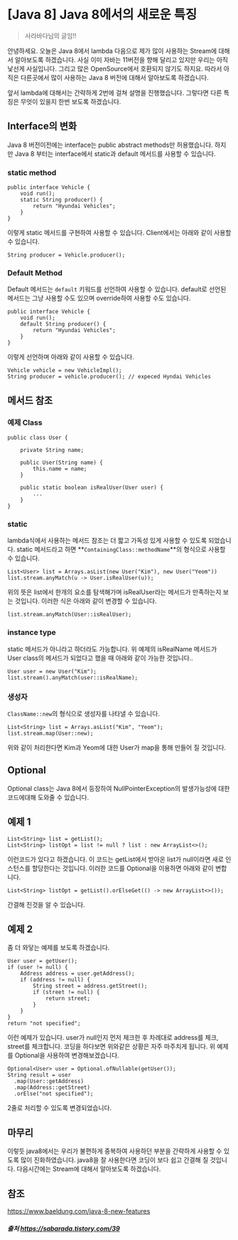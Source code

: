 # [Java 8] Java 8에서의 새로운 특징

> 사라바다님의 글임!!

안녕하세요. 오늘은 Java 8에서 lambda 다음으로 제가 많이 사용하는 Stream에 대해서 알아보도록 하겠습니다. 사실 이미 자바는 11버전을 향해 달리고 있지만 우리는 아직 낯선게 사실입니다. 그리고 많은 OpenSource에서 호환되지 않기도 하지요. 따라서 아직은 다른곳에서 많이 사용하는 Java 8 버전에 대해서 알아보도록 하겠습니다.

앞서 lambda에 대해서는 간략하게 2번에 걸쳐 설명을 진행했습니다. 그렇다면 다른 특징은 무엇이 있을지 한번 보도록 하겠습니다.

## Interface의 변화

Java 8 버전이전에는 interface는 public abstract methods만 허용했습니다. 하지만 Java 8 부터는 interface에서 static과 default 메서드를 사용할 수 있습니다.

### static method

```
public interface Vehicle {
    void run();
    static String producer() {
        return "Hyundai Vehicles";
    }
}
```

이렇게 static 메서드를 구현하여 사용할 수 있습니다. Client에서는 아래와 같이 사용할 수 있습니다.

```
String producer = Vehicle.producer();
```

### Default Method

Default 메서드는 `default` 키워드를 선언하여 사용할 수 있습니다. default로 선언된 메서드는 그냥 사용할 수도 있으며 override하여 사용할 수도 있습니다.

```
public interface Vehicle {
    void run();
    default String producer() {
        return "Hyundai Vehicles";
    }
}
```

이렇게 선언하며 아래와 같이 사용할 수 있습니다.

```
Vehicle vehicle = new VehicleImpl();
String producer = vehicle.producer(); // expeced Hyndai Vehicles
```

## 메서드 참조

### 예제 Class

```
public class User {

    private String name;

    public User(String name) {
        this.name = name;
    }

    public static boolean isRealUser(User user) {
        ...
    }
}
```

### static

lambda식에서 사용하는 메서드 참조는 더 짧고 가독성 있게 사용할 수 있도록 되었습니다. static 메서드라고 하면 **`ContainingClass::methodName`**의 형식으로 사용할 수 있습니다.

```
List<User> list = Arrays.asList(new User("Kim"), new User("Yeom"))
list.stream.anyMatch(u -> User.isRealUser(u));
```

위의 뜻은 list에서 한개의 요소를 탐색해가며 isRealUser라는 메서드가 만족하는지 보는 것입니다. 이러한 식은 아래와 같이 변경할 수 있습니다.

```
list.stream.anyMatch(User::isRealUser);
```

### instance type

static 메서드가 아니라고 하더라도 가능합니다. 위 예제의 isRealName 메서드가 User class의 메서드가 되었다고 했을 때 아래와 같이 가능한 것입니다..

```
User user = new User("Kim");
list.stream().anyMatch(user::isRealName);
```

### 생성자

`ClassName::new`의 형식으로 생성자를 나타낼 수 있습니다.

```
List<String> list = Arrays.asList("Kim", "Yeom");
list.stream.map(User::new);
```

위와 같이 처리한다면 Kim과 Yeom에 대한 User가 map을 통해 만들어 질 것입니다.

## Optional

Optional class는 Java 8에서 등장하여 NullPointerException의 발생가능성에 대한 코드에대해 도와줄 수 있습니다.

## 예제 1

```
List<String> list = getList();
List<String> listOpt = list != null ? list : new ArrayList<>();
```

이런코드가 있다고 하겠습니다. 이 코드는 getList에서 받아온 list가 null이라면 새로 인스턴스를 할당한다는 것입니다. 이러한 코드를 Optional을 이용하면 아래와 같이 변합니다.

```
List<String> listOpt = getList().orElseGet(() -> new ArrayList<>());
```

간결해 진것을 알 수 있습니다.

## 예제 2

좀 더 와닿는 예제를 보도록 하겠습니다.

```
User user = getUser();
if (user != null) {
    Address address = user.getAddress();
    if (address != null) {
        String street = address.getStreet();
        if (street != null) {
            return street;
        }
    }
}
return "not specified";
```

이런 예제가 있습니다. user가 null인지 먼저 체크한 후 차례대로 address를 체크, street를 체크합니다. 코딩을 하다보면 위와같은 상황은 자주 마주치게 됩니다. 위 예제를 Optional을 사용하여 변경해보겠습니다.

```
Optional<User> user = Optional.ofNullable(getUser());
String result = user
  .map(User::getAddress)
  .map(Address::getStreet)
  .orElse("not specified");
```

2줄로 처리할 수 있도록 변경되었습니다.

## 마무리

이렇듯 java8에서는 우리가 불편하게 중복하여 사용하던 부분을 간략하게 사용할 수 있도록 많이 진화하였습니다. java8을 잘 사용한다면 코딩이 보다 쉽고 간결해 질 것입니다. 다음시간에는 Stream에 대해서 알아보도록 하겠습니다.

## 참조

https://www.baeldung.com/java-8-new-features

##### 출처 https://sabarada.tistory.com/39 
